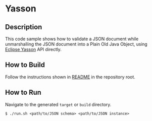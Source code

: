 # Yasson

## Description

This code sample shows how to validate a JSON document while unmarshalling the JSON document into a Plain Old Java Object, using [Eclipse Yasson] API directly.
## How to Build

Follow the instructions shown in [README](../README.md) in the repository root.

## How to Run

Navigate to the generated `target` or `build` directory.

```shell
$ ./run.sh <path/to/JSON schema> <path/to/JSON instance>
```

[Eclipse Yasson]: https://github.com/eclipse-ee4j/yasson
